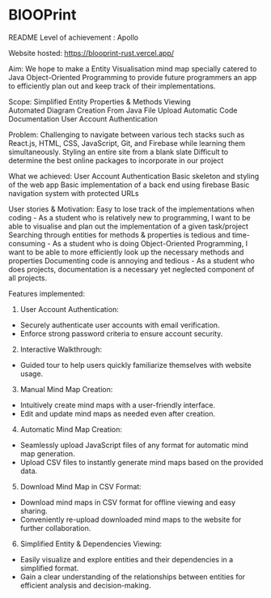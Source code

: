 # BlOOPrint
README
Level of achievement : Apollo

Website hosted:
https://blooprint-rust.vercel.app/

Aim:
We hope to make a Entity Visualisation mind map specially catered to Java Object-Oriented Programming to provide future programmers an app to efficiently plan out and keep track of their implementations.

Scope:
Simplified Entity Properties & Methods Viewing  
Automated Diagram Creation From Java File Upload 
Automatic Code Documentation 
User Account Authentication

Problem:
Challenging to navigate between various tech stacks such as React.js, HTML, CSS, JavaScript, Git, and Firebase while learning them simultaneously.
Styling an entire site from a blank slate
Difficult to determine the best online packages to incorporate in our project

What we achieved:
User Account Authentication
Basic skeleton and styling of the web app
Basic implementation of a back end using firebase
Basic navigation system with protected URLs

User stories & Motivation:
Easy to lose track of the implementations when coding - As a student who is relatively new to programming, I want to be able to visualise and plan out the implementation of a given task/project
Searching through entities for methods & properties is tedious and time-consuming - As a student who is doing Object-Oriented Programming, I want to be able to more efficiently look up the necessary methods and properties
Documenting code is annoying and tedious - As a student who does projects, documentation is a necessary yet neglected component of all projects.

Features implemented:

1. User Account Authentication:
- Securely authenticate user accounts with email verification.
- Enforce strong password criteria to ensure account security.
2. Interactive Walkthrough:
- Guided tour to help users quickly familiarize themselves with website usage.
3. Manual Mind Map Creation:
- Intuitively create mind maps with a user-friendly interface.
- Edit and update mind maps as needed even after creation.
4. Automatic Mind Map Creation:
- Seamlessly upload JavaScript files of any format for automatic mind map generation.
- Upload CSV files to instantly generate mind maps based on the provided data.
5. Download Mind Map in CSV Format:
- Download mind maps in CSV format for offline viewing and easy sharing.
- Conveniently re-upload downloaded mind maps to the website for further collaboration.
6. Simplified Entity & Dependencies Viewing:
- Easily visualize and explore entities and their dependencies in a simplified format.
- Gain a clear understanding of the relationships between entities for efficient analysis and decision-making.

